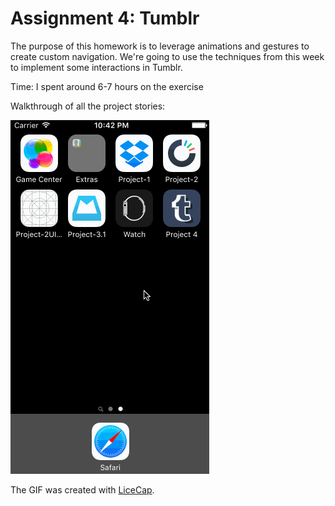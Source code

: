 # Assignment 4: Tumblr

The purpose of this homework is to leverage animations and gestures to create custom navigation. We're going to use the techniques from this week to implement some interactions in Tumblr.

Time: I spent around 6-7 hours on the exercise

Walkthrough of all the project stories:

![Video Walkthrough](project-4-1.gif)


The GIF was created with [LiceCap](http://www.cockos.com/licecap/).